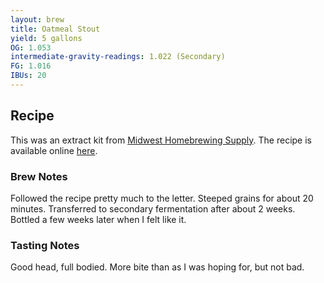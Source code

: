 ```yaml
---
layout: brew
title: Oatmeal Stout
yield: 5 gallons
OG: 1.053
intermediate-gravity-readings: 1.022 (Secondary)
FG: 1.016
IBUs: 20
---
```


## Recipe
This was an extract kit from [Midwest Homebrewing Supply](http://www.midwestsupplies.com/oatmeal-stout.html).  The recipe is available online [here](http://www.midwestsupplies.com/media/downloads/62/Oatmeal%20Stout%20Instructions.pdf).

### Brew Notes
Followed the recipe pretty much to the letter. Steeped grains for about 20 minutes.  Transferred to secondary fermentation after about 2 weeks.  Bottled a few weeks later when I felt like it.

### Tasting Notes
Good head, full bodied.  More bite than as I was hoping for, but not bad.